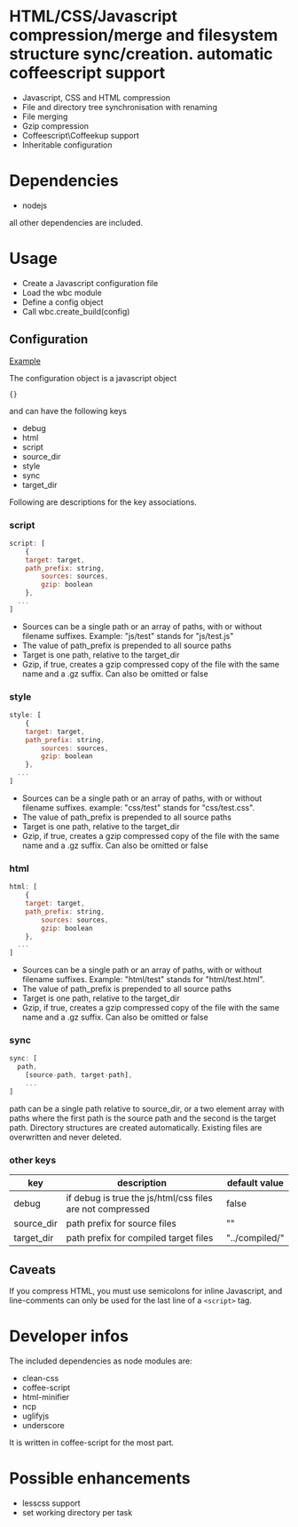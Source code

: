 # HTML/CSS/Javascript compression/merge and filesystem structure sync/creation. automatic coffeescript support

- Javascript, CSS and HTML compression
- File and directory tree synchronisation with renaming
- File merging
- Gzip compression
- Coffeescript\Coffeekup support
- Inheritable configuration

# Dependencies
- nodejs

all other dependencies are included.

# Usage
* Create a Javascript configuration file
* Load the wbc module
* Define a config object
* Call wbc.create_build(config)

## Configuration
[Example](https://raw.githubusercontent.com/Intera/web-build-creator/master/example-build-config.js)

The configuration object is a javascript object

``{}``

and can have the following keys

- debug
- html
- script
- source_dir
- style
- sync
- target_dir

Following are descriptions for the key associations.

### script
```javascript
script: [
	{
    target: target,
    path_prefix: string,
		sources: sources,
		gzip: boolean
	},
  ...
]
```

- Sources can be a single path or an array of paths, with or without filename suffixes. Example: "js/test" stands for "js/test.js"
- The value of path_prefix is prepended to all source paths
- Target is one path, relative to the target_dir
- Gzip, if true, creates a gzip compressed copy of the file with the same name and a .gz suffix. Can also be omitted or false

### style
```javascript
style: [
	{
    target: target,
    path_prefix: string,
		sources: sources,
		gzip: boolean
	},
  ...
]
```

- Sources can be a single path or an array of paths, with or without filename suffixes. example: "css/test" stands for "css/test.css".
- The value of path_prefix is prepended to all source paths
- Target is one path, relative to the target_dir
- Gzip, if true, creates a gzip compressed copy of the file with the same name and a .gz suffix. Can also be omitted or false

### html
```javascript
html: [
	{
    target: target,
    path_prefix: string,
		sources: sources,
		gzip: boolean
	},
  ...
]
```

- Sources can be a single path or an array of paths, with or without filename suffixes. Example: "html/test" stands for "html/test.html".
- The value of path_prefix is prepended to all source paths
- Target is one path, relative to the target_dir
- Gzip, if true, creates a gzip compressed copy of the file with the same name and a .gz suffix. Can also be omitted or false

### sync
```javascript
sync: [
  path,
	[source-path, target-path],
	...
]
```

path can be a single path relative to source_dir, or a two element array with paths where the first path is the source path and the second is the target path.
Directory structures are created automatically. Existing files are overwritten and never deleted.

### other keys
|key|description|default value|
----|----|----
|debug|if debug is true the js/html/css files are not compressed|false|
|source_dir|path prefix for source files|""|
|target_dir|path prefix for compiled target files|"../compiled/"|

## Caveats
If you compress HTML, you must use semicolons for inline Javascript, and line-comments can only be used for the last line of a ``<script>`` tag.

# Developer infos
The included dependencies as node modules are:

- clean-css
- coffee-script
- html-minifier
- ncp
- uglifyjs
- underscore

It is written in coffee-script for the most part.

# Possible enhancements
- lesscss support
- set working directory per task

